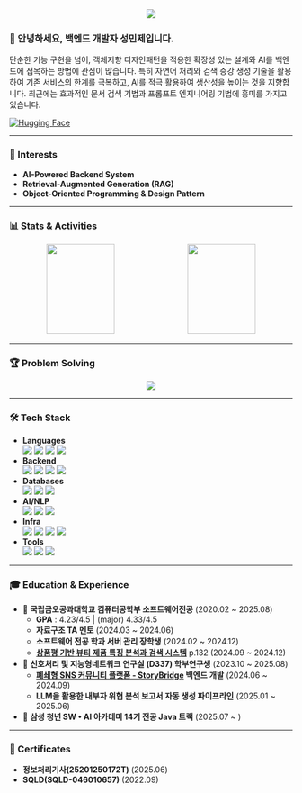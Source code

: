<div align="center">
  <img src="https://capsule-render.vercel.app/api?type=waving&color=gradient&height=180&text=Seong%20MinJe&animation=fadeIn&fontColor=ffffff&fontSize=30" />
</div>

### 👋 안녕하세요, 백엔드 개발자 성민제입니다.
단순한 기능 구현을 넘어, 객체지향 디자인패턴을 적용한 확장성 있는 설계와 AI를 백엔드에 접목하는 방법에 관심이 많습니다.
특히 자연어 처리와 검색 증강 생성 기술을 활용하여 기존 서비스의 한계를 극복하고, AI를 적극 활용하여 생산성을 높이는 것을 지향합니다. 최근에는 효과적인 문서 검색 기법과 프롬프트 엔지니어링 기법에 흥미를 가지고 있습니다.

[![Hugging Face](https://img.shields.io/badge/HuggingFace-Profile-yellow?logo=huggingface&logoColor=white)](https://huggingface.co/kakao1513)

---

### 🔭 Interests
- **AI-Powered Backend System**
- **Retrieval-Augmented Generation (RAG)**
- **Object-Oriented Programming & Design Pattern**

---

### 📊 Stats & Activities
<div align="center">
  <p>
    <img height="160em" width="49%" src="https://github-readme-stats-veggie-garden.vercel.app/api?username=smj1513&show_icons=true&include_all_commits=true&bg_color=30,e96443,904e95&title_color=fff&text_color=fff">
    <img height="160em" width="49%" src="https://github-readme-stats-veggie-garden.vercel.app/api/top-langs/?username=smj1513&layout=compact&bg_color=30,e96443,904e95&title_color=fff&text_color=fff">
  </p>
  <!-- <img src="http://github-profile-summary-cards.vercel.app/api/cards/profile-details?username=smj1513&theme=github_dark&" width="49%"/>
  <img src="https://github-readme-streak-stats.herokuapp.com/?user=smj1513&theme=tokyonight" width="49%" height="70%"/> -->
</div>

---

### 🏆 Problem Solving
<div align="center">
  <img src="https://topsolved.mayonedev.com/api/boj?handle=minj21&row=25&base_color=default" />
</div>

---

### 🛠️ Tech Stack
- **Languages** <br> 
  <img src="https://img.shields.io/badge/java-007396?style=flat&logo=java&logoColor=white"> <img src="https://img.shields.io/badge/python-3776AB?style=flat&logo=python&logoColor=white"> <img src="https://img.shields.io/badge/javascript-F7DF1E?style=flat&logo=javascript&logoColor=black"> <img src="https://img.shields.io/badge/c++-00599C?style=flat&logo=c%2B%2B&logoColor=white">
- **Backend**
  <br>
  <img src="https://img.shields.io/badge/spring-6DB33F?style=flat&logo=spring&logoColor=white"> <img src="https://img.shields.io/badge/springboot-6DB33F?style=flat&logo=springboot&logoColor=white"> <img src="https://img.shields.io/badge/springsecurity-6DB33F?style=flat&logo=springsecurity&logoColor=white"> <img src="https://img.shields.io/badge/fastapi-009688?style=flat&logo=fastapi&logoColor=white">
- **Databases**
  <br>
  <img src="https://img.shields.io/badge/mysql-4479A1?style=flat&logo=mysql&logoColor=white"> <img src="https://img.shields.io/badge/postgresql-4169E1?style=flat&logo=postgresql&logoColor=white"> <img src="https://img.shields.io/badge/elasticsearch-005571?style=flat&logo=elasticsearch&logoColor=white"> 
- **AI/NLP**
  <br>
  <img src="https://img.shields.io/badge/pytorch-EE4C2C?style=flat&logo=pytorch&logoColor=white"> <img src="https://img.shields.io/badge/sentencetransformers-111111?style=flat&logo=huggingface&logoColor=white"> <img src="https://img.shields.io/badge/langchain-1C3C3C?style=flat&logo=langchain&logoColor=white">
- **Infra**
  <br>
  <img src="https://img.shields.io/badge/docker-2496ED?style=flat&logo=docker&logoColor=white"> <img src="https://img.shields.io/badge/nginx-009639?style=flat&logo=nginx&logoColor=white"> <img src="https://img.shields.io/badge/amazons3-569A31?style=flat&logo=amazons3&logoColor=white"> <img src="https://img.shields.io/badge/amazonaws-232F3E?style=flat&logo=amazonaws&logoColor=white">
- **Tools**
  <br>
  <img src="https://img.shields.io/badge/linux-FCC624?style=flat&logo=linux&logoColor=black"> <img src="https://img.shields.io/badge/github-181717?style=flat&logo=github&logoColor=white"> <img src="https://img.shields.io/badge/git-F05032?style=flat&logo=git&logoColor=white">

---

### 🎓 Education & Experience
- 🏫 **국립금오공과대학교 컴퓨터공학부 소프트웨어전공** (2020.02 ~ 2025.08)
  -  **GPA** : 4.23/4.5 | (major) 4.33/4.5
  -  **자료구조 TA 멘토** (2024.03 ~ 2024.06)
  -  **소프트웨어 전공 학과 서버 관리 장학생** (2024.02 ~ 2024.12)
  -  **[상품평 기반 뷰티 제품 특징 분석과 검색 시스템](http://cvpr.kumoh.ac.kr/ucwit2024/proceedings_ucwit_2024.pdf)** p.132 (2024.09 ~ 2024.12)
- 🔬 **신호처리 및 지능형네트워크 연구실 (D337) 학부연구생** (2023.10 ~ 2025.08)
  - **[폐쇄형 SNS 커뮤니티 플랫폼 - StoryBridge](https://storyb.kr/) 백엔드 개발** (2024.06 ~ 2024.09)
  - **LLM을 활용한 내부자 위협 분석 보고서 자동 생성 파이프라인** (2025.01 ~ 2025.06)
- 🏢 **삼성 청년 SW • AI 아카데미 14기 전공 Java 트랙** (2025.07 ~ )

---

### 🪪 Certificates
- **정보처리기사(25201250172T)** (2025.06)
- **SQLD(SQLD-046010657)** (2022.09)

